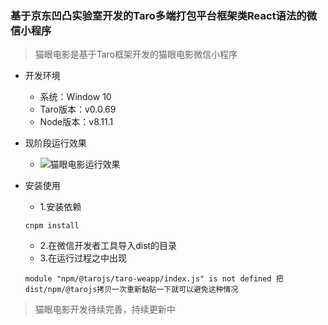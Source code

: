 ### 基于京东凹凸实验室开发的Taro多端打包平台框架类React语法的微信小程序
> 猫眼电影是基于Taro框架开发的猫眼电影微信小程序

-  开发环境
    - 系统：Window 10
    - Taro版本：v0.0.69
    - Node版本：v8.11.1
- 现阶段运行效果

    - ![猫眼电影运行效果](https://github.com/Harhao/miniProgram/blob/master/demo.gif?raw=true)
- 安装使用
    - 1.安装依赖
    ```
    cnpm install
    ```
    - 2.在微信开发者工具导入dist的目录
    - 3.在运行过程之中出现
    ```
    module "npm/@tarojs/taro-weapp/index.js" is not defined 把dist/npm/@tarojs拷贝一次重新黏贴一下就可以避免这种情况
    ```
> 猫眼电影开发待续完善，持续更新中
